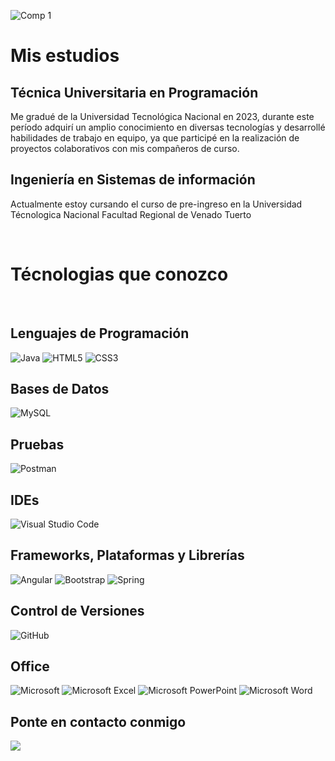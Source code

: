 

![Comp 1](https://github.com/Fiama5/Fiama5/assets/105252230/0283f0bb-896d-4366-b6cb-5e390d61a3f6)
<h1>Mis estudios</h1>
<h2>Técnica Universitaria en Programación</h2>
<p>
  Me gradué de la Universidad Tecnológica Nacional en 2023, durante este período
  adquirí un amplio conocimiento en diversas tecnologías y desarrollé
  habilidades de trabajo en equipo, ya que participé en la realización de
  proyectos colaborativos con mis compañeros de curso.
</p>

<h2>Ingeniería en Sistemas de información</h2>
<p>
    Actualmente estoy cursando el curso de pre-ingreso en la Universidad Técnologica Nacional Facultad Regional de Venado Tuerto
</p>

<br>
<h1>Técnologias que conozco</h1>
<br>
<h2>Lenguajes de Programación</h2>

![Java](https://img.shields.io/badge/java-%23ED8B00.svg?style=for-the-badge&logo=openjdk&logoColor=white)
![HTML5](https://img.shields.io/badge/html5-%23E34F26.svg?style=for-the-badge&logo=html5&logoColor=white)
![CSS3](https://img.shields.io/badge/css3-%231572B6.svg?style=for-the-badge&logo=css3&logoColor=white)

<h2>Bases de Datos</h2>

![MySQL](https://img.shields.io/badge/mysql-%2300f.svg?style=for-the-badge&logo=mysql&logoColor=white)

<h2>Pruebas</h2>

![Postman](https://img.shields.io/badge/Postman-FF6C37?style=for-the-badge&logo=postman&logoColor=white)

<h2>IDEs</h2>

![Visual Studio
Code](https://img.shields.io/badge/Visual%20Studio%20Code-0078d7.svg?style=for-the-badge&logo=visual-studio-code&logoColor=white)

<h2>Frameworks, Plataformas y Librerías</h2>

![Angular](https://img.shields.io/badge/angular-%23DD0031.svg?style=for-the-badge&logo=angular&logoColor=white)
![Bootstrap](https://img.shields.io/badge/bootstrap-%238511FA.svg?style=for-the-badge&logo=bootstrap&logoColor=white)
![Spring](https://img.shields.io/badge/spring-%236DB33F.svg?style=for-the-badge&logo=spring&logoColor=white)

<h2>Control de Versiones</h2>

![GitHub](https://img.shields.io/badge/github-%23121011.svg?style=for-the-badge&logo=github&logoColor=white)

<h2>Office</h2>

![Microsoft](https://img.shields.io/badge/Microsoft-0078D4?style=for-the-badge&logo=microsoft&logoColor=white)
![Microsoft
Excel](https://img.shields.io/badge/Microsoft_Excel-217346?style=for-the-badge&logo=microsoft-excel&logoColor=white)
![Microsoft
PowerPoint](https://img.shields.io/badge/Microsoft_PowerPoint-B7472A?style=for-the-badge&logo=microsoft-powerpoint&logoColor=white)
![Microsoft
Word](https://img.shields.io/badge/Microsoft_Word-2B579A?style=for-the-badge&logo=microsoft-word&logoColor=white)


<h2>Ponte en contacto conmigo</h2>
<a href="mailto:fiamaarrua5@gmail.com" target="_blank">
    <img src="https://img.shields.io/badge/gmail:  Fiama Arrua-%23EA4335.svg?style=for-the-badge&logo=gmail&logoColor=white" t=mail style="margin-bottom: 5px;" />
    </a>
<!--
**Fiama5/Fiama5** is a ✨ _special_ ✨ repository because its `README.md` (this file) appears on your GitHub profile.

Here are some ideas to get you started:

- 🔭 I’m currently working on ...
- 🌱 I’m currently learning ...
- 👯 I’m looking to collaborate on ...
- 🤔 I’m looking for help with ...
- 💬 Ask me about ...
- 📫 How to reach me: ...
- 😄 Pronouns: ...
- ⚡ Fun fact: ...
-->
